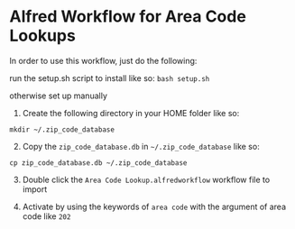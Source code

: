 # Alfred Workflow for Area Code Lookups

In order to use this workflow, just do the following:

run the setup.sh script to install like so:
`bash setup.sh`

otherwise set up manually

1) Create the following directory in your HOME folder like so:

`mkdir ~/.zip_code_database`

2) Copy the `zip_code_database.db` in `~/.zip_code_database` like so:

`cp zip_code_database.db ~/.zip_code_database`

3) Double click the `Area Code Lookup.alfredworkflow` workflow file to import

4) Activate by using the keywords of `area code` with the argument of area code like `202` 
